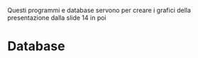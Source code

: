 Questi programmi e database servono per creare i grafici della presentazione dalla slide 14 in poi
# Database
